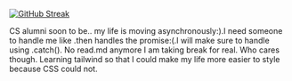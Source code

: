 [![GitHub Streak](https://streak-stats.demolab.com/?user=ShahiShahash)](https://git.io/streak-stats)

CS alumni soon to be..
my life is moving asynchronously:).I need someone to handle me like .then handles the promise:(.I will make sure to handle using .catch().
No read.md anymore I am taking break for real. Who cares though. Learning tailwind so that I could make my life more easier  to style because CSS could not.



